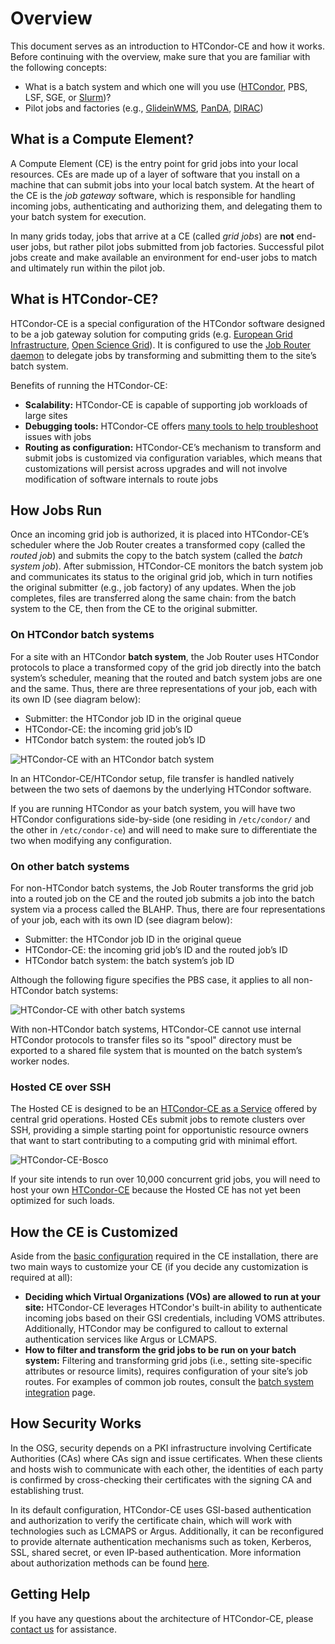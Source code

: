 Overview
========

This document serves as an introduction to HTCondor-CE and how it works.
Before continuing with the overview, make sure that you are familiar with the following concepts:

-   What is a batch system and which one will you use ([HTCondor](http://htcondor.org/), PBS, LSF, SGE, or
    [Slurm](https://slurm.schedmd.com/))?
-   Pilot jobs and factories (e.g., [GlideinWMS](http://glideinwms.fnal.gov/doc.prd/index.html),
    [PanDA](http://news.pandawms.org/), [DIRAC](https://dirac.readthedocs.io/en/latest/index.html))

What is a Compute Element?
--------------------------

A Compute Element (CE) is the entry point for grid jobs into your local resources.
CEs are made up of a layer of software that you install on a machine that can submit jobs into your local batch system.
At the heart of the CE is the *job gateway* software, which is responsible for handling incoming jobs, authenticating
and authorizing them, and delegating them to your batch system for execution.

In many grids today, jobs that arrive at a CE (called *grid jobs*) are **not** end-user jobs, but rather pilot jobs
submitted from job factories.
Successful pilot jobs create and make available an environment for end-user jobs to match and ultimately run within
the pilot job.

What is HTCondor-CE?
--------------------

HTCondor-CE is a special configuration of the HTCondor software designed to be a job gateway solution for computing
grids (e.g. [European Grid Infrastructure](https://www.egi.eu/), [Open Science Grid](https://opensciencegrid.org/)).
It is configured to use the [Job Router daemon](https://htcondor.readthedocs.io/en/stable/grid-computing/job-router.html)
to delegate jobs by transforming and submitting them to the site’s batch system.

Benefits of running the HTCondor-CE:

-   **Scalability:** HTCondor-CE is capable of supporting job workloads of large sites
-   **Debugging tools:** HTCondor-CE offers [many tools to help troubleshoot](/troubleshooting#htcondor-ce-troubleshooting-tools)
    issues with jobs
-   **Routing as configuration:** HTCondor-CE’s mechanism to transform and submit jobs is customized via configuration
    variables, which means that customizations will persist across upgrades and will not involve modification of
    software internals to route jobs

How Jobs Run
------------

Once an incoming grid job is authorized, it is placed into HTCondor-CE’s scheduler where the Job Router creates a
transformed copy (called the *routed job*) and submits the copy to the batch system (called the *batch system job*).
After submission, HTCondor-CE monitors the batch system job and communicates its status to the original grid job, which
in turn notifies the original submitter (e.g., job factory) of any updates.
When the job completes, files are transferred along the same chain: from the batch system to the CE, then from the CE to
the original submitter.

### On HTCondor batch systems

For a site with an HTCondor **batch system**, the Job Router uses HTCondor protocols to place a transformed copy of the
grid job directly into the batch system’s scheduler, meaning that the routed and batch system jobs are one and the same.
Thus, there are three representations of your job, each with its own ID (see diagram below):

-   Submitter: the HTCondor job ID in the original queue
-   HTCondor-CE: the incoming grid job’s ID
-   HTCondor batch system: the routed job’s ID

![HTCondor-CE with an HTCondor batch system](/img/condor_batch.png)

In an HTCondor-CE/HTCondor setup, file transfer is handled natively between the two sets of daemons by the underlying
HTCondor software.

If you are running HTCondor as your batch system, you will have two HTCondor configurations side-by-side (one residing
in `/etc/condor/` and the other in `/etc/condor-ce`) and will need to make sure to differentiate the two when modifying
any configuration.

### On other batch systems

For non-HTCondor batch systems, the Job Router transforms the grid job into a routed job on the CE and the routed job
submits a job into the batch system via a process called the BLAHP.
Thus, there are four representations of your job, each with its own ID (see diagram below):

-   Submitter: the HTCondor job ID in the original queue
-   HTCondor-CE: the incoming grid job’s ID and the routed job’s ID
-   HTCondor batch system: the batch system’s job ID

Although the following figure specifies the PBS case, it applies to all non-HTCondor batch systems:

![HTCondor-CE with other batch systems](/img/other_batch.png)

With non-HTCondor batch systems, HTCondor-CE cannot use internal HTCondor protocols to transfer files so its "spool"
directory must be exported to a shared file system that is mounted on the batch system’s worker nodes.

### Hosted CE over SSH

The Hosted CE is designed to be an [HTCondor-CE as a Service](https://en.wikipedia.org/wiki/Software_as_a_service)
offered by central grid operations.
Hosted CEs submit jobs to remote clusters over SSH, providing a simple starting point for opportunistic resource
owners that want to start contributing to a computing grid with minimal effort.

![HTCondor-CE-Bosco](/img/bosco.png)

If your site intends to run over 10,000 concurrent grid jobs, you will need to host your own
[HTCondor-CE](/installation/htcondor-ce) because the Hosted CE has not yet been optimized for such loads.

How the CE is Customized
------------------------

Aside from the [basic configuration](/installation/htcondor-ce#configuring-htcondor-ce) required in the CE
installation, there are two main ways to customize your CE (if you decide any customization is required at all):

-   **Deciding which Virtual Organizations (VOs) are allowed to run at your site:** HTCondor-CE leverages HTCondor's
    built-in ability to authenticate incoming jobs based on their GSI credentials, including VOMS attributes.
    Additionally, HTCondor may be configured to callout to external authentication services like Argus or LCMAPS. 
-   **How to filter and transform the grid jobs to be run on your batch system:** Filtering and transforming grid jobs
    (i.e., setting site-specific attributes or resource limits), requires configuration of your site’s job routes.
    For examples of common job routes, consult the [batch system integration](/configuration/batch-system-integration)
    page.

How Security Works
------------------

In the OSG, security depends on a PKI infrastructure involving Certificate Authorities (CAs) where CAs sign and issue
certificates.
When these clients and hosts wish to communicate with each other, the identities of each party is confirmed by
cross-checking their certificates with the signing CA and establishing trust.

In its default configuration, HTCondor-CE uses GSI-based authentication and authorization to verify the certificate
chain, which will work with technologies such as LCMAPS or Argus.
Additionally, it can be reconfigured to provide alternate authentication mechanisms such as token, Kerberos, SSL, shared
secret, or even IP-based authentication.
More information about authorization methods can be found
[here](https://htcondor.readthedocs.io/en/stable/admin-manual/security.html#authentication).

Getting Help
------------

If you have any questions about the architecture of HTCondor-CE, please [contact us](/#contact-us) for assistance.
